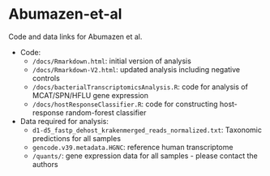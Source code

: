 # Abumazen-et-al
Code and data links for Abumazen et al.


* Code:
  -  `/docs/Rmarkdown.html`: initial version of analysis
  -  `/docs/Rmarkdown-V2.html`: updated analysis including negative controls
  -  `/docs/bacterialTranscriptomicsAnalysis.R`: code for analysis of MCAT/SPN/HFLU gene expression
  -  `/docs/hostResponseClassifier.R`: code for constructing host-response random-forest classifier
* Data required for analysis:
  - `d1-d5_fastp_dehost_krakenmerged_reads_normalized.txt`:  Taxonomic predictions for all samples
  - `gencode.v39.metadata.HGNC`: reference human transcriptome
  - `/quants/`: gene expression data for all samples - please contact the authors

